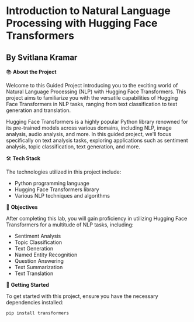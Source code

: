 # Introduction to Natural Language Processing with Hugging Face Transformers
## By Svitlana Kramar

📚 **About the Project**

Welcome to this Guided Project introducing you to the exciting world of Natural Language Processing (NLP) with Hugging Face Transformers. This project aims to familiarize you with the versatile capabilities of Hugging Face Transformers in NLP tasks, ranging from text classification to text generation and translation.

Hugging Face Transformers is a highly popular Python library renowned for its pre-trained models across various domains, including NLP, image analysis, audio analysis, and more. In this guided project, we'll focus specifically on text analysis tasks, exploring applications such as sentiment analysis, topic classification, text generation, and more.

🛠️ **Tech Stack**

The technologies utilized in this project include:
- Python programming language
- Hugging Face Transformers library
- Various NLP techniques and algorithms

🎯 **Objectives**

After completing this lab, you will gain proficiency in utilizing Hugging Face Transformers for a multitude of NLP tasks, including:
- Sentiment Analysis
- Topic Classification
- Text Generation
- Named Entity Recognition
- Question Answering
- Text Summarization
- Text Translation

🚀 **Getting Started**

To get started with this project, ensure you have the necessary dependencies installed:

```bash
pip install transformers
